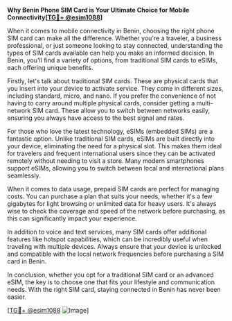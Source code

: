 **Why Benin Phone SIM Card is Your Ultimate Choice for Mobile Connectivity[[TG💪+ @esim1088](https://t.me/s/esim1088)]**

When it comes to mobile connectivity in Benin, choosing the right phone SIM card can make all the difference. Whether you're a traveler, a business professional, or just someone looking to stay connected, understanding the types of SIM cards available can help you make an informed decision. In Benin, you'll find a variety of options, from traditional SIM cards to eSIMs, each offering unique benefits.

Firstly, let's talk about traditional SIM cards. These are physical cards that you insert into your device to activate service. They come in different sizes, including standard, micro, and nano. If you prefer the convenience of not having to carry around multiple physical cards, consider getting a multi-network SIM card. These allow you to switch between networks easily, ensuring you always have access to the best signal and rates.

For those who love the latest technology, eSIMs (embedded SIMs) are a fantastic option. Unlike traditional SIM cards, eSIMs are built directly into your device, eliminating the need for a physical slot. This makes them ideal for travelers and frequent international users since they can be activated remotely without needing to visit a store. Many modern smartphones support eSIMs, allowing you to switch between local and international plans seamlessly.

When it comes to data usage, prepaid SIM cards are perfect for managing costs. You can purchase a plan that suits your needs, whether it's a few gigabytes for light browsing or unlimited data for heavy users. It's always wise to check the coverage and speed of the network before purchasing, as this can significantly impact your experience.

In addition to voice and text services, many SIM cards offer additional features like hotspot capabilities, which can be incredibly useful when traveling with multiple devices. Always ensure that your device is unlocked and compatible with the local network frequencies before purchasing a SIM card in Benin.

In conclusion, whether you opt for a traditional SIM card or an advanced eSIM, the key is to choose one that fits your lifestyle and communication needs. With the right SIM card, staying connected in Benin has never been easier. 

[[TG💪+ @esim1088](https://t.me/s/esim1088) ![Image](https://i.postimg.cc/Y0z9fWf4/image.png)]